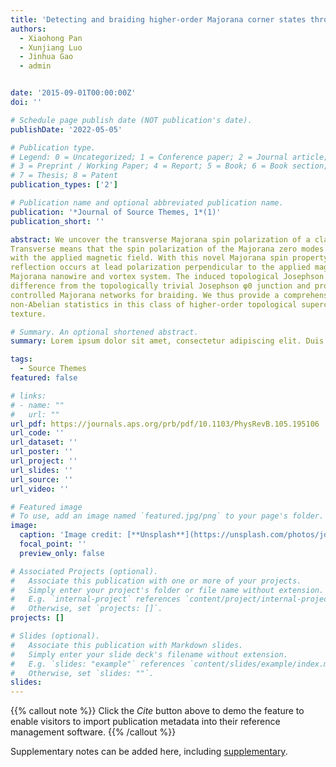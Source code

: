```yaml
---
title: 'Detecting and braiding higher-order Majorana corner states through their spin degree of freedom'
authors:
  - Xiaohong Pan
  - Xunjiang Luo
  - Jinhua Gao
  - admin


date: '2015-09-01T00:00:00Z'
doi: ''

# Schedule page publish date (NOT publication's date).
publishDate: '2022-05-05'

# Publication type.
# Legend: 0 = Uncategorized; 1 = Conference paper; 2 = Journal article;
# 3 = Preprint / Working Paper; 4 = Report; 5 = Book; 6 = Book section;
# 7 = Thesis; 8 = Patent
publication_types: ['2']

# Publication name and optional abbreviated publication name.
publication: '*Journal of Source Themes, 1*(1)'
publication_short: ''

abstract: We uncover the transverse Majorana spin polarization of a class of higher-order topological superconductors.
Transverse means that the spin polarization of the Majorana zero modes is perpendicular instead of parallel
with the applied magnetic field. With this novel Majorana spin property, we predict the spin-selective Andreev
reflection occurs at lead polarization perpendicular to the applied magnetic field, in sharp contrast to that in the
Majorana nanowire and vortex system. The induced topological Josephson φ0 junction shows the qualitative
difference from the topologically trivial Josephson φ0 junction and provides benefits in constructing all electronically
controlled Majorana networks for braiding. We thus provide a comprehensive scheme for probing
non-Abelian statistics in this class of higher-order topological superconductors with transverse Majorana spin
texture.

# Summary. An optional shortened abstract.
summary: Lorem ipsum dolor sit amet, consectetur adipiscing elit. Duis posuere tellus ac convallis placerat. Proin tincidunt magna sed ex sollicitudin condimentum.

tags:
  - Source Themes
featured: false

# links:
# - name: ""
#   url: ""
url_pdf: https://journals.aps.org/prb/pdf/10.1103/PhysRevB.105.195106
url_code: ''
url_dataset: ''
url_poster: ''
url_project: ''
url_slides: ''
url_source: ''
url_video: ''

# Featured image
# To use, add an image named `featured.jpg/png` to your page's folder.
image:
  caption: 'Image credit: [**Unsplash**](https://unsplash.com/photos/jdD8gXaTZsc)'
  focal_point: ''
  preview_only: false

# Associated Projects (optional).
#   Associate this publication with one or more of your projects.
#   Simply enter your project's folder or file name without extension.
#   E.g. `internal-project` references `content/project/internal-project/index.md`.
#   Otherwise, set `projects: []`.
projects: []

# Slides (optional).
#   Associate this publication with Markdown slides.
#   Simply enter your slide deck's filename without extension.
#   E.g. `slides: "example"` references `content/slides/example/index.md`.
#   Otherwise, set `slides: ""`.
slides:
---
```


{{% callout note %}}
Click the _Cite_ button above to demo the feature to enable visitors to import publication metadata into their reference management software.
{{% /callout %}}

Supplementary notes can be added here, including [supplementary](https://journals.aps.org/prb/supplemental/10.1103/PhysRevB.105.L180502/Supplementary_material.pdf).
